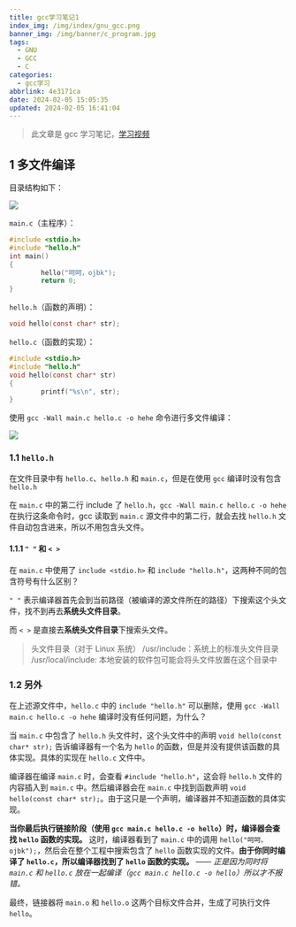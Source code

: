 ```yaml
---
title: gcc学习笔记1
index_img: /img/index/gnu_gcc.png
banner_img: /img/banner/c_program.jpg
tags:
  - GNU
  - GCC
  - C
categories:
  - gcc学习
abbrlink: 4e3171ca
date: 2024-02-05 15:05:35
updated: 2024-02-05 16:41:04
---
```


> 此文章是 gcc 学习笔记，[学习视频](https://www.bilibili.com/video/BV1Y8411M7fp/?p=3&spm_id_from=pageDriver&vd_source=d28f6fad4261fe5abca485f4a556dbc1)

## 1 多文件编译

目录结构如下：

![](fc81ec4f3b390a718d9f921c56e31774_MD5.jpeg)

`main.c`（主程序）：

```c
#include <stdio.h>
#include "hello.h"
int main()
{
        hello("呵呵，ojbk");
        return 0;
}
```

`hello.h`（函数的声明）：

```c
void hello(const char* str);
```

`hello.c`（函数的实现）：

```c
#include <stdio.h>
#include "hello.h"
void hello(const char* str)
{
        printf("%s\n", str);
}
```

使用 `gcc -Wall main.c hello.c -o hehe` 命令进行多文件编译：

![](8af5eedd71c05782187f5b0b01ad29ca_MD5.jpeg)

### 1.1 `hello.h`

在文件目录中有 `hello.c`、`hello.h` 和 `main.c`，但是在使用 `gcc` 编译时没有包含 `hello.h`

在 `main.c` 中的第二行 include 了 `hello.h`，`gcc -Wall main.c hello.c -o hehe` 在执行这条命令时，gcc 读取到 `main.c` 源文件中的第二行，就会去找 `hello.h` 文件自动包含进来，所以不用包含头文件。

#### 1.1.1 `" "` 和 `< >`

在 `main.c` 中使用了 `include <stdio.h>` 和 `include "hello.h"`，这两种不同的包含符号有什么区别？

`" "` 表示编译器首先会到当前路径（被编译的源文件所在的路径）下搜索这个头文件，找不到再去**系统头文件目录**。

而 `< >` 是直接去**系统头文件目录**下搜索头文件。

> 头文件目录（对于 Linux 系统）
> /usr/include：系统上的标准头文件目录
> /usr/local/include: 本地安装的软件包可能会将头文件放置在这个目录中

### 1.2 另外

在上述源文件中，`hello.c` 中的 `include "hello.h"` 可以删除，使用 `gcc -Wall main.c hello.c -o hehe` 编译时没有任何问题，为什么？

当 `main.c` 中包含了 `hello.h` 头文件时，这个头文件中的声明 `void hello(const char* str);` 告诉编译器有一个名为 `hello` 的函数，但是并没有提供该函数的具体实现。具体的实现在 `hello.c` 文件中。

编译器在编译 `main.c` 时，会查看 `#include "hello.h"`，这会将 `hello.h` 文件的内容插入到 `main.c` 中。然后编译器会在 `main.c` 中找到函数声明 `void hello(const char* str);`。由于这只是一个声明，编译器并不知道函数的具体实现。

**当你最后执行链接阶段（使用 `gcc main.c hello.c -o hello`）时，编译器会查找 `hello` 函数的实现。** 这时，编译器看到了 `main.c` 中的调用 `hello("呵呵，ojbk");`，然后会在整个工程中搜索包含了 `hello` 函数实现的文件。**由于你同时编译了 `hello.c`，所以编译器找到了 `hello` 函数的实现。** —— *正是因为同时将 `main.c` 和 `hello.c` 放在一起编译（`gcc main.c hello.c -o hello`）所以才不报错。*

最终，链接器将 `main.o` 和 `hello.o` 这两个目标文件合并，生成了可执行文件 `hello`。



